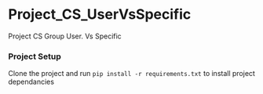 # Project_CS_UserVsSpecific
Project CS  Group User. Vs Specific


### Project Setup
Clone the project and run ``pip install -r requirements.txt`` to install project dependancies
